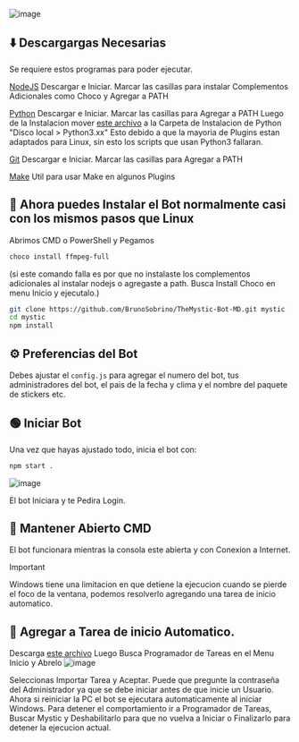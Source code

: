 ![image](https://github.com/weskerty/TheMysticMOD/assets/82781997/31d8455c-9c0f-49bc-b638-322bd68e2bce)

## ⬇️ Descargargas Necesarias
Se requiere estos programas para poder ejecutar.

[NodeJS](https://nodejs.org/en/)
Descargar e Iniciar. Marcar las casillas para instalar Complementos Adicionales como Choco y Agregar a PATH

[Python](https://www.python.org/downloads/)
Descargar e Iniciar. Marcar las casillas para Agregar a PATH
Luego de la Instalacion mover [este archivo](RecursosWindows/python3.bat) a la Carpeta de Instalacion de Python "Disco local > Python3.xx"
Esto debido a que la mayoria de Plugins estan adaptados para Linux, sin esto los scripts que usan Python3 fallaran.

[Git](https://git-scm.com/downloads)
Descargar e Iniciar. Marcar las casillas para Agregar a PATH

[Make](https://gnuwin32.sourceforge.net/downlinks/make.php)
Util para usar Make en algunos Plugins

## 🐧 Ahora puedes Instalar el Bot normalmente casi con los mismos pasos que Linux

Abrimos CMD o PowerShell y Pegamos

```sh
choco install ffmpeg-full
```
(si este comando falla es por que no instalaste los complementos adicionales al instalar nodejs o agregaste a path. Busca Install Choco en menu Inicio y ejecutalo.)

```sh
git clone https://github.com/BrunoSobrino/TheMystic-Bot-MD.git mystic
cd mystic
npm install
```

## ⚙️ Preferencias del Bot
Debes ajustar el `config.js` para agregar el numero del bot, tus administradores del bot, el pais de la fecha y clima y el nombre del paquete de stickers etc.

## 🟢 Iniciar Bot
Una vez que hayas ajustado todo, inicia el bot con:
```sh
npm start .
```
![image](https://github.com/weskerty/TheMysticMOD/assets/82781997/90f6616d-ccf5-46a4-b498-bff5af8b41f4)

El bot Iniciara y te Pedira Login.

## 🔌 Mantener Abierto CMD
El bot funcionara mientras la consola este abierta y con Conexion a Internet.
> [!IMPORTANT]
> Windows tiene una limitacion en que detiene la ejecucion cuando se pierde el foco de la ventana, podemos resolverlo agregando una tarea de inicio automatico.

## 🔁 Agregar a Tarea de inicio Automatico.

Descarga [este archivo](RecursosWindows/mystic.xml)
Luego Busca Programador de Tareas en el Menu Inicio y Abrelo 
![image](https://github.com/weskerty/TheMysticMOD/assets/82781997/19b105f5-7d00-444b-9e03-ba6bbd52fe93)

Seleccionas Importar Tarea y Aceptar. Puede que pregunte la contraseña del Administrador ya que se debe iniciar antes de que inicie un Usuario.
Ahora si reiniciar la PC el bot se ejecutara automaticamente al iniciar Windows. Para detener el comportamiento ir a Programador de Tareas, Buscar Mystic y Deshabilitarlo para que no vuelva a Iniciar o Finalizarlo para detener la ejecucion actual.
